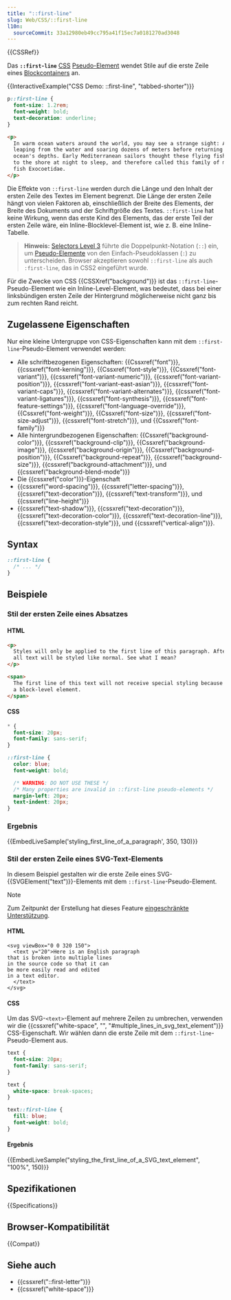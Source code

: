 ```yaml
---
title: "::first-line"
slug: Web/CSS/::first-line
l10n:
  sourceCommit: 33a12980eb49cc795a41f15ec7a0181270ad3048
---
```


{{CSSRef}}

Das **`::first-line`** [CSS](/de/docs/Web/CSS) [Pseudo-Element](/de/docs/Web/CSS/Pseudo-elements) wendet Stile auf die erste Zeile eines [Blockcontainers](/de/docs/Web/CSS/Visual_formatting_model#block_containers) an.

{{InteractiveExample("CSS Demo: ::first-line", "tabbed-shorter")}}

```css interactive-example
p::first-line {
  font-size: 1.2rem;
  font-weight: bold;
  text-decoration: underline;
}
```

```html interactive-example
<p>
  In warm ocean waters around the world, you may see a strange sight: A fish
  leaping from the water and soaring dozens of meters before returning to the
  ocean's depths. Early Mediterranean sailors thought these flying fish returned
  to the shore at night to sleep, and therefore called this family of marine
  fish Exocoetidae.
</p>
```

Die Effekte von `::first-line` werden durch die Länge und den Inhalt der ersten Zeile des Textes im Element begrenzt. Die Länge der ersten Zeile hängt von vielen Faktoren ab, einschließlich der Breite des Elements, der Breite des Dokuments und der Schriftgröße des Textes. `::first-line` hat keine Wirkung, wenn das erste Kind des Elements, das der erste Teil der ersten Zeile wäre, ein Inline-Blocklevel-Element ist, wie z. B. eine Inline-Tabelle.

> **Hinweis:** [Selectors Level 3](https://drafts.csswg.org/selectors-3/#first-line) führte die Doppelpunkt-Notation (`::`) ein, um [Pseudo-Elemente](/de/docs/Web/CSS/Pseudo-elements) von den Einfach-Pseudoklassen (`:`) zu unterscheiden. Browser akzeptieren sowohl `::first-line` als auch `:first-line`, das in CSS2 eingeführt wurde.

Für die Zwecke von CSS {{CSSXref("background")}} ist das `::first-line`-Pseudo-Element wie ein Inline-Level-Element, was bedeutet, dass bei einer linksbündigen ersten Zeile der Hintergrund möglicherweise nicht ganz bis zum rechten Rand reicht.

## Zugelassene Eigenschaften

Nur eine kleine Untergruppe von CSS-Eigenschaften kann mit dem `::first-line`-Pseudo-Element verwendet werden:

- Alle schriftbezogenen Eigenschaften: {{Cssxref("font")}}, {{cssxref("font-kerning")}}, {{Cssxref("font-style")}}, {{Cssxref("font-variant")}}, {{cssxref("font-variant-numeric")}}, {{cssxref("font-variant-position")}}, {{cssxref("font-variant-east-asian")}}, {{cssxref("font-variant-caps")}}, {{cssxref("font-variant-alternates")}}, {{cssxref("font-variant-ligatures")}}, {{cssxref("font-synthesis")}}, {{cssxref("font-feature-settings")}}, {{cssxref("font-language-override")}}, {{Cssxref("font-weight")}}, {{Cssxref("font-size")}}, {{cssxref("font-size-adjust")}}, {{cssxref("font-stretch")}}, und {{Cssxref("font-family")}}
- Alle hintergrundbezogenen Eigenschaften: {{Cssxref("background-color")}}, {{cssxref("background-clip")}}, {{Cssxref("background-image")}}, {{cssxref("background-origin")}}, {{Cssxref("background-position")}}, {{Cssxref("background-repeat")}}, {{cssxref("background-size")}}, {{cssxref("background-attachment")}}, und {{cssxref("background-blend-mode")}}
- Die {{cssxref("color")}}-Eigenschaft
- {{cssxref("word-spacing")}}, {{cssxref("letter-spacing")}}, {{cssxref("text-decoration")}}, {{cssxref("text-transform")}}, und {{cssxref("line-height")}}
- {{cssxref("text-shadow")}}, {{cssxref("text-decoration")}}, {{cssxref("text-decoration-color")}}, {{cssxref("text-decoration-line")}}, {{cssxref("text-decoration-style")}}, und {{cssxref("vertical-align")}}.

## Syntax

```css
::first-line {
  /* ... */
}
```

## Beispiele

### Stil der ersten Zeile eines Absatzes

#### HTML

```html
<p>
  Styles will only be applied to the first line of this paragraph. After that,
  all text will be styled like normal. See what I mean?
</p>

<span>
  The first line of this text will not receive special styling because it is not
  a block-level element.
</span>
```

#### CSS

```css hidden
* {
  font-size: 20px;
  font-family: sans-serif;
}
```

```css
::first-line {
  color: blue;
  font-weight: bold;

  /* WARNING: DO NOT USE THESE */
  /* Many properties are invalid in ::first-line pseudo-elements */
  margin-left: 20px;
  text-indent: 20px;
}
```

### Ergebnis

{{EmbedLiveSample('styling_first_line_of_a_paragraph', 350, 130)}}

### Stil der ersten Zeile eines SVG-Text-Elements

In diesem Beispiel gestalten wir die erste Zeile eines SVG-{{SVGElement("text")}}-Elements mit dem `::first-line`-Pseudo-Element.

> [!NOTE]
> Zum Zeitpunkt der Erstellung hat dieses Feature [eingeschränkte Unterstützung](#browser-kompatibilität).

#### HTML

```html-nolint
<svg viewBox="0 0 320 150">
  <text y="20">Here is an English paragraph
that is broken into multiple lines
in the source code so that it can
be more easily read and edited
in a text editor.
  </text>
</svg>
```

#### CSS

Um das SVG-`<text>`-Element auf mehrere Zeilen zu umbrechen, verwenden wir die {{cssxref("white-space", "", "#multiple_lines_in_svg_text_element")}} CSS-Eigenschaft. Wir wählen dann die erste Zeile mit dem `::first-line`-Pseudo-Element aus.

```css hidden
text {
  font-size: 20px;
  font-family: sans-serif;
}
```

```css
text {
  white-space: break-spaces;
}

text::first-line {
  fill: blue;
  font-weight: bold;
}
```

#### Ergebnis

{{EmbedLiveSample("styling_the_first_line_of_a_SVG_text_element", "100%", 150)}}

## Spezifikationen

{{Specifications}}

## Browser-Kompatibilität

{{Compat}}

## Siehe auch

- {{cssxref("::first-letter")}}
- {{cssxref("white-space")}}
